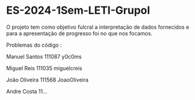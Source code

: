# ES-2024-1Sem-LETI-GrupoI
O projeto tem como objetivo fulcral a interpretação de dados fornecidos e para a apresentação de progresso foi no que nos focamos.

Problemas do código : 

Manuel Santos 111087 y0c0ms

Miguel Reis 111035 miguelcreis

João Oliveira 111568 JoaoOliveira 

Andre Costa 11...
